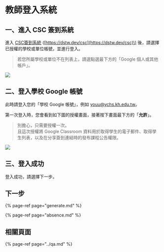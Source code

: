 # 教師登入系統

## 一、進入 CSC 簽到系統

進入 [CSC簽到系統](https://dstw.dev/csc) \([https://dstw.dev/csc](https://dstw.dev/csc)\) 後，請選擇已授權的學校或單位帳號，並進行登入。

> 若您所屬學校或單位不在列表上，請選點選最下方的「Google 個人或其他帳戶」。

![](https://i.imgur.com/6Vq2kBr.png)

## 二、登入學校 Google 帳號

此時請登入您的「學校 Google 帳號」，例如 youu@ychs.kh.edu.tw。

第一次登入時，您會看到如下圖的授權畫面，接著按下畫面最下方的「**允許**」。

> 別擔心，只需要授權一次。  
> 且這次授權將 Google Classroom 資料用於取得學生的電子郵件、取得學生列表，以及在分享簽到連結時的發布課程公告權限。

![](https://i.imgur.com/gdi6gHT.png)

## 三、登入成功

登入成功，請選擇下一步。

## 下一步

{% page-ref page="generate.md" %}

{% page-ref page="absence.md" %}

## 相關頁面

{% page-ref page="../qa.md" %}

